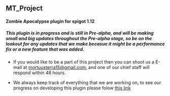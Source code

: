 ## MT_Project
#### Zombie Apocalypse plugin for spigot 1.12

 ##### This plugin is in progress and is still in Pre-alpha, and will be making small and big updates throughout the Pre-alpha stage, so be on the lookout for any updates that we make becasue it might be a performance fix or a new feature that was added.
 
 * If you would like to be a part of this project then you can shoot us a E-mail at mortuusterra15@gmail.com, and one of our chief staff will respond within 48 hours. 
  
 * We always keep track of everything that we are working on, to see our progress on developing this plugin please folow [this link](https://docs.google.com/spreadsheets/d/15EERUpFyfcJvm9fOu2i8xv_FciDyYmpAS1dc35EzS1c/edit?usp=sharing)
  
